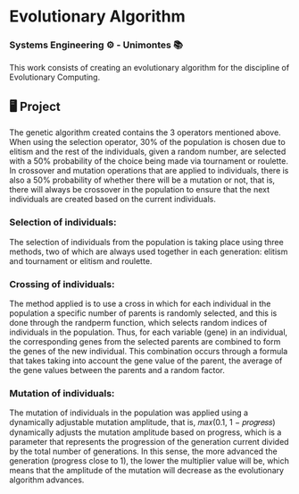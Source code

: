 # Evolutionary Algorithm
### Systems Engineering ⚙ - Unimontes 📚

This work consists of creating an evolutionary algorithm for the discipline of Evolutionary Computing.

## 🖥 Project
The genetic algorithm created contains the 3 operators mentioned above. When using the selection operator, 30% of the population is chosen due to elitism and the rest of the individuals, given a random number, are selected with a 50% probability of the choice being made via tournament or roulette. In crossover and mutation operations that are applied to individuals, there is also a 50% probability of whether there will be a mutation or not, that is, there will always be crossover in the population to ensure that the next individuals are created based on the current individuals.

### Selection of individuals:
The selection of individuals from the population is taking place using three methods, two of which are always used together in each generation: elitism and tournament or elitism and roulette.

### Crossing of individuals:
The method applied is to use a cross in which for each individual in the population a specific number of parents is randomly selected, and this is done through the randperm function, which selects random indices of individuals in the population. Thus, for each variable (gene) in an individual, the corresponding genes from the selected parents are combined to form the genes of the new individual. This combination occurs through a formula that takes
taking into account the gene value of the parent, the average of the gene values ​​between the parents and a random factor.

### Mutation of individuals:
The mutation of individuals in the population was applied using a dynamically adjustable mutation amplitude, that is, 𝑚𝑎𝑥(0.1, 1 − 𝑝𝑟𝑜𝑔𝑟𝑒𝑠𝑠) dynamically adjusts the mutation amplitude based on progress, which is a parameter that represents the progression of the generation current divided by the total number of generations. In this sense, the more advanced the generation (progress close to 1), the lower the multiplier value will be, which means that the amplitude of the mutation will decrease as the evolutionary algorithm advances.
